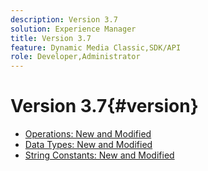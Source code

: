 ```yaml
---
description: Version 3.7
solution: Experience Manager
title: Version 3.7
feature: Dynamic Media Classic,SDK/API
role: Developer,Administrator
---
```


# Version 3.7{#version}

* [Operations: New and Modified](r-3-7-operations.md)
* [Data Types: New and Modified](r-3-7-types.md)
* [String Constants: New and Modified](r-3-7-string-constants.md)
